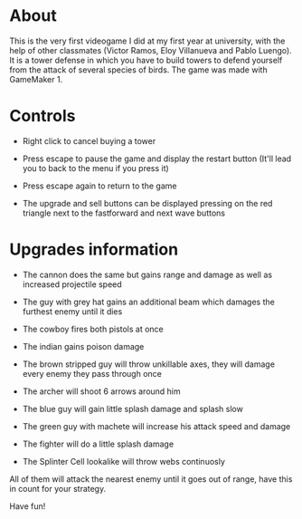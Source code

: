 # About
This is the very first videogame I did at my first year at university, with the help of other classmates (Victor Ramos, Eloy Villanueva and Pablo Luengo).
It is a tower defense in which you have to build towers to defend yourself from the attack of several species of birds.
The game was made with GameMaker 1.

# Controls

  - Right click to cancel buying a tower

  - Press escape to pause the game and display the restart button (It'll lead you to back to the menu if you press it)

  - Press escape again to return to the game

  - The upgrade and sell buttons can be displayed pressing on the red triangle next to the fastforward and next wave buttons

# Upgrades information

- The cannon does the same but gains range and damage as well as increased projectile speed

- The guy with grey hat gains an additional beam which damages the furthest enemy until it dies

- The cowboy fires both pistols at once

- The indian gains poison damage

- The brown stripped guy will throw unkillable axes, they will damage every enemy they pass through once

- The archer will shoot 6 arrows around him

- The blue guy will gain little splash damage and splash slow

- The green guy with machete will increase his attack speed and damage

- The fighter will do a little splash damage

- The Splinter Cell lookalike will throw webs continuosly

All of them will attack the nearest enemy until it goes out of range, have this in count for your strategy.

Have fun!
